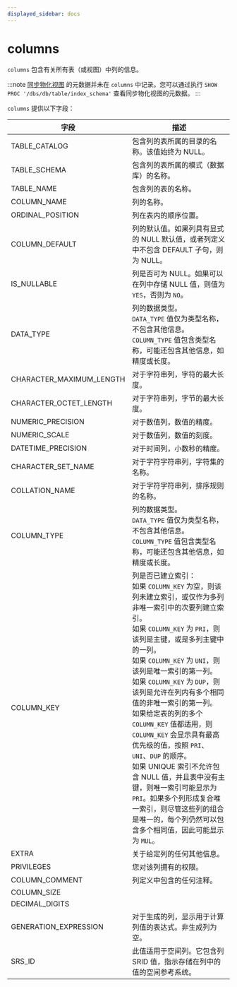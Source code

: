 ```yaml
---
displayed_sidebar: docs
---
```


# columns

`columns` 包含有关所有表（或视图）中列的信息。

:::note
[同步物化视图](../../using_starrocks/Materialized_view-single_table.md) 的元数据并未在 `columns` 中记录。您可以通过执行 `SHOW PROC '/dbs/db/table/index_schema'` 查看同步物化视图的元数据。
:::

`columns` 提供以下字段：

| 字段                     | 描述                                                         |
| ------------------------ | ------------------------------------------------------------ |
| TABLE_CATALOG            | 包含列的表所属的目录的名称。该值始终为 NULL。                |
| TABLE_SCHEMA             | 包含列的表所属的模式（数据库）的名称。                       |
| TABLE_NAME               | 包含列的表的名称。                                           |
| COLUMN_NAME              | 列的名称。                                                   |
| ORDINAL_POSITION         | 列在表内的顺序位置。                                         |
| COLUMN_DEFAULT           | 列的默认值。如果列具有显式的 NULL 默认值，或者列定义中不包含 DEFAULT 子句，则为 NULL。 |
| IS_NULLABLE              | 列是否可为 NULL。如果可以在列中存储 NULL 值，则值为 `YES`，否则为 `NO`。 |
| DATA_TYPE                | 列的数据类型。<br />`DATA_TYPE` 值仅为类型名称，不包含其他信息。`COLUMN_TYPE` 值包含类型名称，可能还包含其他信息，如精度或长度。 |
| CHARACTER_MAXIMUM_LENGTH | 对于字符串列，字符的最大长度。                               |
| CHARACTER_OCTET_LENGTH   | 对于字符串列，字节的最大长度。                               |
| NUMERIC_PRECISION        | 对于数值列，数值的精度。                                     |
| NUMERIC_SCALE            | 对于数值列，数值的刻度。                                     |
| DATETIME_PRECISION       | 对于时间列，小数秒的精度。                                   |
| CHARACTER_SET_NAME       | 对于字符字符串列，字符集的名称。                             |
| COLLATION_NAME           | 对于字符字符串列，排序规则的名称。                           |
| COLUMN_TYPE              | 列的数据类型。<br />`DATA_TYPE` 值仅为类型名称，不包含其他信息。`COLUMN_TYPE` 值包含类型名称，可能还包含其他信息，如精度或长度。 |
| COLUMN_KEY               | 列是否已建立索引：<br />如果 `COLUMN_KEY` 为空，则该列未建立索引，或仅作为多列非唯一索引中的次要列建立索引。<br />如果 `COLUMN_KEY` 为 `PRI`，则该列是主键，或是多列主键中的一列。<br />如果 `COLUMN_KEY` 为 `UNI`，则该列是唯一索引的第一列。<br />如果 `COLUMN_KEY` 为 `DUP`，则该列是允许在列内有多个相同值的非唯一索引的第一列。<br />如果给定表的列的多个 `COLUMN_KEY` 值都适用，则 `COLUMN_KEY` 会显示具有最高优先级的值，按照 `PRI`、`UNI`、`DUP` 的顺序。<br />如果 UNIQUE 索引不允许包含 NULL 值，并且表中没有主键，则唯一索引可能显示为 `PRI`。如果多个列形成复合唯一索引，则尽管这些列的组合是唯一的，每个列仍然可以包含多个相同值，因此可能显示为 `MUL`。 |
| EXTRA                    | 关于给定列的任何其他信息。                                   |
| PRIVILEGES               | 您对该列拥有的权限。                                         |
| COLUMN_COMMENT           | 列定义中包含的任何注释。                                     |
| COLUMN_SIZE              |                                                              |
| DECIMAL_DIGITS           |                                                              |
| GENERATION_EXPRESSION    | 对于生成的列，显示用于计算列值的表达式。非生成列为空。       |
| SRS_ID                   | 此值适用于空间列。它包含列 SRID 值，指示存储在列中的值的空间参考系统。 |
